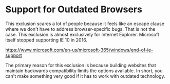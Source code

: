 # Support for Outdated Browsers

This exclusion scares a lot of people because it feels like an escape clause where we don't have to address browser-specific bugs. That is not the case. This exclusion is almost exclusively for Internet Explorer. Microsoft itself stopped supporting IE 10 in 2016.

https://www.microsoft.com/en-us/microsoft-365/windows/end-of-ie-support

The primary reason for this exclusion is because building websites that maintain backwards compatibility limits the options available. In short, you can't make something very good if it has to work with outdated technology.
